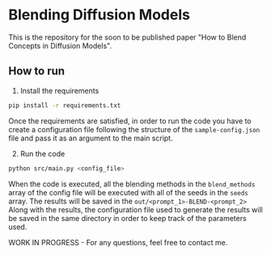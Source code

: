 # Blending Diffusion Models

This is the repository for the soon to be published paper "How to Blend Concepts
in Diffusion Models".

## How to run
1. Install the requirements
```bash
pip install -r requirements.txt
```

Once the requirements are satisfied, in order to run the code you have to create
a configuration file following the structure of the `sample-config.json` file
and pass it as an argument to the main script.

2. Run the code
```bash
python src/main.py <config_file>
```

When the code is executed, all the blending methods in the `blend_methods` array
of the config file will be executed with all of the seeds in the `seeds` array.
The results will be saved in the `out/<prompt_1>-BLEND-<prompt_2>` 
Along with the results, the configuration file used to generate the results will
be saved in the same directory in order to keep track of the parameters used.

WORK IN PROGRESS - For any questions, feel free to contact me.